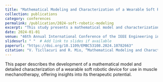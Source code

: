 ```yaml
---
title: "Mathematical Modeling and Characterization of a Wearable Soft Robotic Device for Muscle Mechanotherapy"
collection: publications
category: conferences
permalink: /publication/2024-soft-robotic-modeling
excerpt: "This study presents a mathematical model and characterization of a wearable soft robotic device designed for muscle mechanotherapy."
date: 2024-01-01
venue: "46th Annual International Conference of the IEEE Engineering in Medicine and Biology Society (EMBC), Orlando, FL, USA"
slidesurl: " "  # Add link to slides if available
paperurl: "https://doi.org/10.1109/EMBC53108.2024.10782663"
citation: "V. Ticllacuri and R. Mio, “Mathematical Modeling and Characterization of a Wearable Soft Robotic Device for Muscle Mechanotherapy,” 2024 46th Annual International Conference of the IEEE Engineering in Medicine and Biology Society (EMBC), Orlando, FL, USA, 2024, pp. 1-4, doi: 10.1109/EMBC53108.2024.10782663."
---
```

This paper describes the development of a mathematical model and detailed characterization of a wearable soft robotic device for use in muscle mechanotherapy, offering insights into its therapeutic potential.